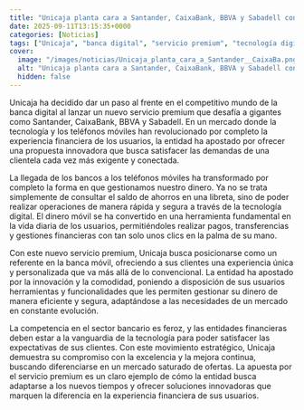 ```yaml
---
title: "Unicaja planta cara a Santander, CaixaBank, BBVA y Sabadell con su nuevo servicio premium"
date: 2025-09-11T13:15:35+0000
categories: [Noticias]
tags: ["Unicaja", "banca digital", "servicio premium", "tecnología digital", "dinero móvil", "innovación", "experiencia financiera."]
cover:
  image: "/images/noticias/Unicaja_planta_cara_a_Santander__CaixaBa.png"
  alt: "Unicaja planta cara a Santander, CaixaBank, BBVA y Sabadell con su nuevo servicio premium"
  hidden: false
---
```


Unicaja ha decidido dar un paso al frente en el competitivo mundo de la banca digital al lanzar un nuevo servicio premium que desafía a gigantes como Santander, CaixaBank, BBVA y Sabadell. En un mercado donde la tecnología y los teléfonos móviles han revolucionado por completo la experiencia financiera de los usuarios, la entidad ha apostado por ofrecer una propuesta innovadora que busca satisfacer las demandas de una clientela cada vez más exigente y conectada.

La llegada de los bancos a los teléfonos móviles ha transformado por completo la forma en que gestionamos nuestro dinero. Ya no se trata simplemente de consultar el saldo de ahorros en una libreta, sino de poder realizar operaciones de manera rápida y segura a través de la tecnología digital. El dinero móvil se ha convertido en una herramienta fundamental en la vida diaria de los usuarios, permitiéndoles realizar pagos, transferencias y gestiones financieras con tan solo unos clics en la palma de su mano.

Con este nuevo servicio premium, Unicaja busca posicionarse como un referente en la banca móvil, ofreciendo a sus clientes una experiencia única y personalizada que va más allá de lo convencional. La entidad ha apostado por la innovación y la comodidad, poniendo a disposición de sus usuarios herramientas y funcionalidades que les permiten gestionar su dinero de manera eficiente y segura, adaptándose a las necesidades de un mercado en constante evolución.

La competencia en el sector bancario es feroz, y las entidades financieras deben estar a la vanguardia de la tecnología para poder satisfacer las expectativas de sus clientes. Con este movimiento estratégico, Unicaja demuestra su compromiso con la excelencia y la mejora continua, buscando diferenciarse en un mercado saturado de ofertas. La apuesta por el servicio premium es un claro ejemplo de cómo la entidad busca adaptarse a los nuevos tiempos y ofrecer soluciones innovadoras que marquen la diferencia en la experiencia financiera de sus usuarios.

